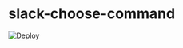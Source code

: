 # slack-choose-command
[![Deploy](https://www.herokucdn.com/deploy/button.svg)](https://heroku.com/deploy)
